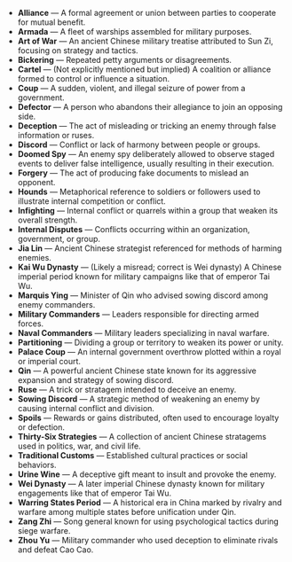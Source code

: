 - **Alliance** — A formal agreement or union between parties to cooperate for mutual benefit.  
- **Armada** — A fleet of warships assembled for military purposes.  
- **Art of War** — An ancient Chinese military treatise attributed to Sun Zi, focusing on strategy and tactics.  
- **Bickering** — Repeated petty arguments or disagreements.  
- **Cartel** — (Not explicitly mentioned but implied) A coalition or alliance formed to control or influence a situation.  
- **Coup** — A sudden, violent, and illegal seizure of power from a government.  
- **Defector** — A person who abandons their allegiance to join an opposing side.  
- **Deception** — The act of misleading or tricking an enemy through false information or ruses.  
- **Discord** — Conflict or lack of harmony between people or groups.  
- **Doomed Spy** — An enemy spy deliberately allowed to observe staged events to deliver false intelligence, usually resulting in their execution.  
- **Forgery** — The act of producing fake documents to mislead an opponent.  
- **Hounds** — Metaphorical reference to soldiers or followers used to illustrate internal competition or conflict.  
- **Infighting** — Internal conflict or quarrels within a group that weaken its overall strength.  
- **Internal Disputes** — Conflicts occurring within an organization, government, or group.  
- **Jia Lin** — Ancient Chinese strategist referenced for methods of harming enemies.  
- **Kai Wu Dynasty** — (Likely a misread; correct is Wei dynasty) A Chinese imperial period known for military campaigns like that of emperor Tai Wu.  
- **Marquis Ying** — Minister of Qin who advised sowing discord among enemy commanders.  
- **Military Commanders** — Leaders responsible for directing armed forces.  
- **Naval Commanders** — Military leaders specializing in naval warfare.  
- **Partitioning** — Dividing a group or territory to weaken its power or unity.  
- **Palace Coup** — An internal government overthrow plotted within a royal or imperial court.  
- **Qin** — A powerful ancient Chinese state known for its aggressive expansion and strategy of sowing discord.  
- **Ruse** — A trick or stratagem intended to deceive an enemy.  
- **Sowing Discord** — A strategic method of weakening an enemy by causing internal conflict and division.  
- **Spoils** — Rewards or gains distributed, often used to encourage loyalty or defection.  
- **Thirty-Six Strategies** — A collection of ancient Chinese stratagems used in politics, war, and civil life.  
- **Traditional Customs** — Established cultural practices or social behaviors.  
- **Urine Wine** — A deceptive gift meant to insult and provoke the enemy.  
- **Wei Dynasty** — A later imperial Chinese dynasty known for military engagements like that of emperor Tai Wu.  
- **Warring States Period** — A historical era in China marked by rivalry and warfare among multiple states before unification under Qin.  
- **Zang Zhi** — Song general known for using psychological tactics during siege warfare.  
- **Zhou Yu** — Military commander who used deception to eliminate rivals and defeat Cao Cao.

